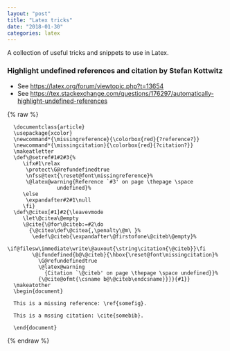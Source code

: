 ```yaml
---
layout: "post"
title: "Latex tricks"
date: "2018-01-30"
categories: latex
---
```


<div class="references" markdown="1">

A collection of useful tricks and snippets to use in Latex.


### Highlight undefined references and citation by Stefan Kottwitz

- See https://latex.org/forum/viewtopic.php?t=13654
- See https://tex.stackexchange.com/questions/176297/automatically-highlight-undefined-references

{% raw %}
```
  \documentclass{article}
  \usepackage{xcolor}
  \newcommand*{\missingreference}{\colorbox{red}{?reference?}}
  \newcommand*{\missingcitation}{\colorbox{red}{?citation?}}
  \makeatletter
  \def\@setref#1#2#3{%
     \ifx#1\relax
      \protect\G@refundefinedtrue
      \nfss@text{\reset@font\missingreference}%
      \@latex@warning{Reference `#3' on page \thepage \space
                undefined}%
     \else
      \expandafter#2#1\null
     \fi}
  \def\@citex[#1]#2{\leavevmode
     \let\@citea\@empty
     \@cite{\@for\@citeb:=#2\do
       {\@citea\def\@citea{,\penalty\@m\ }%
        \edef\@citeb{\expandafter\@firstofone\@citeb\@empty}%
        \if@filesw\immediate\write\@auxout{\string\citation{\@citeb}}\fi
        \@ifundefined{b@\@citeb}{\hbox{\reset@font\missingcitation}%
          \G@refundefinedtrue
          \@latex@warning
            {Citation `\@citeb' on page \thepage \space undefined}}%
          {\@cite@ofmt{\csname b@\@citeb\endcsname}}}}{#1}}
  \makeatother
  \begin{document}

  This is a missing reference: \ref{somefig}.

  This is a mssing citation: \cite{somebib}.

  \end{document}
```
{% endraw %}

</div>
